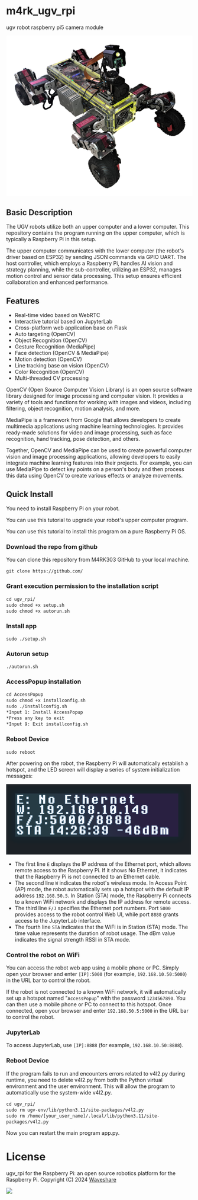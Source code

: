 # m4rk_ugv_rpi

ugv robot raspberry pi5 camera module

![](./media/m4rk_ugv_rpi_robot_1.png)

## Basic Description

The UGV robots utilize both an upper computer and a lower computer. This repository contains the program running on the upper computer, which is typically a Raspberry Pi in this setup.

The upper computer communicates with the lower computer (the robot's driver based on ESP32) by sending JSON commands via GPIO UART. The host controller, which employs a Raspberry Pi, handles AI vision and strategy planning, while the sub-controller, utilizing an ESP32, manages motion control and sensor data processing. This setup ensures efficient collaboration and enhanced performance.

## Features

- Real-time video based on WebRTC
- Interactive tutorial based on JupyterLab
- Cross-platform web application base on Flask
- Auto targeting (OpenCV)
- Object Recognition (OpenCV)
- Gesture Recognition (MediaPipe)
- Face detection (OpenCV & MediaPipe)
- Motion detection (OpenCV)
- Line tracking base on vision (OpenCV)
- Color Recognition (OpenCV)
- Multi-threaded CV processing

OpenCV (Open Source Computer Vision Library) is an open source software library designed for image processing and computer vision. It provides a variety of tools and functions for working with images and videos, including filtering, object recognition, motion analysis, and more.

MediaPipe is a framework from Google that allows developers to create multimedia applications using machine learning technologies. It provides ready-made solutions for video and image processing, such as face recognition, hand tracking, pose detection, and others.

Together, OpenCV and MediaPipe can be used to create powerful computer vision and image processing applications, allowing developers to easily integrate machine learning features into their projects. For example, you can use MediaPipe to detect key points on a person's body and then process this data using OpenCV to create various effects or analyze movements.

## Quick Install

You need to install Raspberry Pi on your robot.

You can use this tutorial to upgrade your robot's upper computer program.

You can use this tutorial to install this program on a pure Raspberry Pi OS.

### Download the repo from github

You can clone this repository from M4RK303 GitHub to your local machine.

    git clone https://github.com/

### Grant execution permission to the installation script

    cd ugv_rpi/
    sudo chmod +x setup.sh
    sudo chmod +x autorun.sh

### Install app

    sudo ./setup.sh

### Autorun setup

    ./autorun.sh

### AccessPopup installation

    cd AccessPopup
    sudo chmod +x installconfig.sh
    sudo ./installconfig.sh
    *Input 1: Install AccessPopup
    *Press any key to exit
    *Input 9: Exit installconfig.sh

### Reboot Device

    sudo reboot

After powering on the robot, the Raspberry Pi will automatically establish a hotspot, and the LED screen will display a series of system initialization messages:

![](./media/m4rk_ugv_robot-LED-screen.png)

- The first line `E` displays the IP address of the Ethernet port, which allows remote access to the Raspberry Pi. If it shows No Ethernet, it indicates that the Raspberry Pi is not connected to an Ethernet cable.
- The second line `W` indicates the robot's wireless mode. In Access Point (AP) mode, the robot automatically sets up a hotspot with the default IP address `192.168.50.5`. In Station (STA) mode, the Raspberry Pi connects to a known WiFi network and displays the IP address for remote access.
- The third line `F/J` specifies the Ethernet port numbers. Port `5000` provides access to the robot control Web UI, while port `8888` grants access to the JupyterLab interface.
- The fourth line `STA` indicates that the WiFi is in Station (STA) mode. The time value represents the duration of robot usage. The dBm value indicates the signal strength RSSI in STA mode.

### Control the robot on WiFi

You can access the robot web app using a mobile phone or PC. Simply open your browser and enter `[IP]:5000` (for example, `192.168.10.50:5000`) in the URL bar to control the robot.

If the robot is not connected to a known WiFi network, it will automatically set up a hotspot named "`AccessPopup`" with the password `1234567890`. You can then use a mobile phone or PC to connect to this hotspot. Once connected, open your browser and enter `192.168.50.5:5000` in the URL bar to control the robot.

### JupyterLab

To access JupyterLab, use `[IP]:8888` (for example, `192.168.10.50:8888`).

### Reboot Device

If the program fails to run and encounters errors related to v4l2.py during runtime, you need to delete v4l2.py from both the Python virtual environment and the user environment. This will allow the program to automatically use the system-wide v4l2.py.

    cd ugv_rpi/
    sudo rm ugv-env/lib/python3.11/site-packages/v4l2.py
    sudo rm /home/[your_user_name]/.local/lib/python3.11/site-packages/v4l2.py

Now you can restart the main program app.py.

# License

ugv_rpi for the Raspberry Pi: an open source robotics platform for the Raspberry Pi. Copyright (C) 2024 [Waveshare](https://www.waveshare.com/)

![](./media/m4rk_ugv_rpi_robot_2.png)